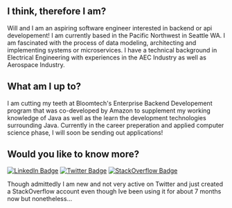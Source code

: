 ## I think, therefore I am?
Will and I am an aspiring software engineer interested in backend or api developement! I am currently based in the Pacific Northwest in Seattle WA. I am fascinated 
with the process of data modeling, architecting and implementing systems or microservices. I have a technical background in Electrical Engineering with 
experiences in the AEC Industry as well as Aerospace Industry.

## What am I up to? 
I am cutting my teeth at Bloomtech's Enterprise Backend Developement program that was co-developed by Amazon to supplement my working knowledge of Java as well as the 
learn the development technologies surrounding Java. Currently in the career preperation and applied computer science phase, I will soon be sending out applications!

## Would you like to know more? 
[![LinkedIn Badge](https://img.shields.io/badge/LinkedIn-Profile-informational?style=flat&logo=linkedin&logoColor=white&color=0D76A8)](https://www.linkedin.com/in/williamkim76) 
[![Twitter Badge](https://img.shields.io/badge/Twitter-Profile-informational?style=flat&logo=twitter&logoColor=white&color=1CA2F1)](https://twitter.com/wilk_im)
[![StackOverflow Badge](https://img.shields.io/badge/Stack%20Overflow-Profile-informational?style=flat&logo=stack-overflow&logoColor=white&color=FE7A16)](https://codepen.io/braydoncoyer)

Though admittedly I am new and not very active on Twitter and just created a StackOverflow account even though Ive been using it for about 7 months now but nonetheless...


<!-- <img align="left" src="https://user-images.githubusercontent.com/92899817/144738213-88067883-f6b6-4a8a-909a-03df3936c722.png">
<div> 
 "The only true wisdom is knowing you know nothing." - Socrates
</div><br> -->
